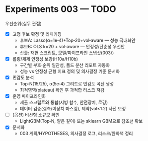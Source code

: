 # Experiments 003 — TODO

우선순위(실무 관점)
- [x] 고정 후보 확정 및 리패키징
  - 후보A: Lasso(α=1e‑4)+Top‑20+vol‑aware — 성능 극대화안
  - 후보B: OLS k=20 + vol‑aware — 안정성/단순성 우선안
  - 산출: 재현 스크립트, 모델/파이프라인 스냅샷(003/)
- [x] 롤링/체제 안정성 보강(H10a/H10b)
  - 구간별 부호·순위 일관성, 폴드 분산 리포트 자동화
  - 성능 vs 안정성 균형 지표 정의 및 의사결정 기준 문서화
- [x] 민감도 분석
  - Top‑N(15/25), α(5e‑4) 그리드로 민감도 곡선 생성
  - 최적영역(plateau) 확인 후 과적합 리스크 저감
- [x] 운영 파이프라인화
  - 제출 스크립트와 통합(서빙 함수, 안전장치, 로깅)
  - 데이터 검증(결측/이상치 마스킹), 제약(vol≤1.2) 사전 보정
- [ ] (옵션) 비선형 소규모 확인
  - LightGBM(Top‑N, 얕은 깊이) 또는 sklearn GBM으로 참조선 확보
- [x] 문서화
  - 003 계획/HYPOTHESES, 의사결정 로그, 리스크/완화책 정리
